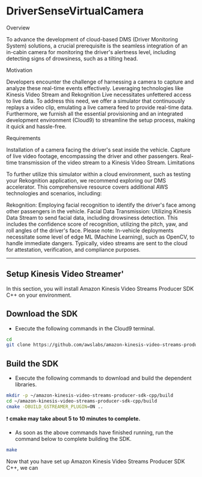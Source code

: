 # DriverSenseVirtualCamera

Overview

To advance the development of cloud-based DMS (Driver Monitoring System) solutions, a crucial prerequisite is the seamless integration of an in-cabin camera for monitoring the driver's alertness level, including detecting signs of drowsiness, such as a tilting head.

Motivation

Developers encounter the challenge of harnessing a camera to capture and analyze these real-time events effectively. Leveraging technologies like Kinesis Video Stream and Rekognition Live necessitates unfettered access to live data. To address this need, we offer a simulator that continuously replays a video clip, emulating a live camera feed to provide real-time data. Furthermore, we furnish all the essential provisioning and an integrated development environment (Cloud9) to streamline the setup process, making it quick and hassle-free.

Requirements

Installation of a camera facing the driver's seat inside the vehicle.
Capture of live video footage, encompassing the driver and other passengers.
Real-time transmission of the video stream to a Kinesis Video Stream.
Limitations

To further utilize this simulator within a cloud environment, such as testing your Rekognition application, we recommend exploring our DMS accelerator. This comprehensive resource covers additional AWS technologies and scenarios, including:

Rekognition: Employing facial recognition to identify the driver's face among other passengers in the vehicle.
Facial Data Transmission: Utilizing Kinesis Data Stream to send facial data, including drowsiness detection. This includes the confidence score of recognition, utilizing the pitch, yaw, and roll angles of the driver's face.
Please note: In-vehicle deployments necessitate some level of edge ML (Machine Learning), such as OpenCV, to handle immediate dangers. Typically, video streams are sent to the cloud for attestation, verification, and compliance purposes.


---
Setup Kinesis Video Streamer'
---
In this section, you will install Amazon Kinesis Video Streams Producer SDK C++ on your environment.

## Download the SDK

 - Execute the following commands in the Cloud9 terminal.

```bash
cd
git clone https://github.com/awslabs/amazon-kinesis-video-streams-producer-sdk-cpp.git
```

## Build the SDK

 - Execute the following commands to download and build the dependent libraries.

```bash
mkdir -p ~/amazon-kinesis-video-streams-producer-sdk-cpp/build
cd ~/amazon-kinesis-video-streams-producer-sdk-cpp/build
cmake -DBUILD_GSTREAMER_PLUGIN=ON ..
```
 :exclamation: **cmake may take about 5 to 10 minutes to complete.**

 - As soon as the above commands have finished running, run the command below to complete building the SDK.

```bash
make
```
  
Now that you have set up Amazon Kinesis Video Streams Producer SDK C++, we can 
